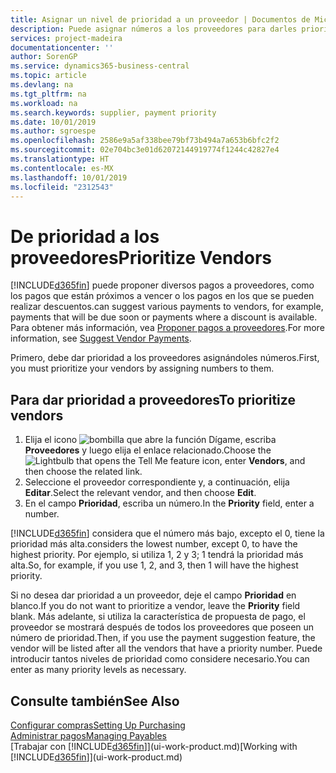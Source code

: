 ```yaml
---
title: Asignar un nivel de prioridad a un proveedor | Documentos de Microsoft
description: Puede asignar números a los proveedores para darles prioridad y facilitar las sugerencias de pago en Business Central.
services: project-madeira
documentationcenter: ''
author: SorenGP
ms.service: dynamics365-business-central
ms.topic: article
ms.devlang: na
ms.tgt_pltfrm: na
ms.workload: na
ms.search.keywords: supplier, payment priority
ms.date: 10/01/2019
ms.author: sgroespe
ms.openlocfilehash: 2586e9a5af338bee79bf73b494a7a653b6bfc2f2
ms.sourcegitcommit: 02e704bc3e01d62072144919774f1244c42827e4
ms.translationtype: HT
ms.contentlocale: es-MX
ms.lasthandoff: 10/01/2019
ms.locfileid: "2312543"
---
```

# <a name="prioritize-vendors"></a><span data-ttu-id="1d7f4-103">De prioridad a los proveedores</span><span class="sxs-lookup"><span data-stu-id="1d7f4-103">Prioritize Vendors</span></span>
[!INCLUDE[d365fin](includes/d365fin_md.md)] <span data-ttu-id="1d7f4-104">puede proponer diversos pagos a proveedores, como los pagos que están próximos a vencer o los pagos en los que se pueden realizar descuentos.</span><span class="sxs-lookup"><span data-stu-id="1d7f4-104">can suggest various payments to vendors, for example, payments that will be due soon or payments where a discount is available.</span></span> <span data-ttu-id="1d7f4-105">Para obtener más información, vea [Proponer pagos a proveedores](payables-how-suggest-vendor-payments.md).</span><span class="sxs-lookup"><span data-stu-id="1d7f4-105">For more information, see [Suggest Vendor Payments](payables-how-suggest-vendor-payments.md).</span></span>

<span data-ttu-id="1d7f4-106">Primero, debe dar prioridad a los proveedores asignándoles números.</span><span class="sxs-lookup"><span data-stu-id="1d7f4-106">First, you must prioritize your vendors by assigning numbers to them.</span></span>

## <a name="to-prioritize-vendors"></a><span data-ttu-id="1d7f4-107">Para dar prioridad a proveedores</span><span class="sxs-lookup"><span data-stu-id="1d7f4-107">To prioritize vendors</span></span>
1. <span data-ttu-id="1d7f4-108">Elija el icono ![bombilla que abre la función Dígame](media/ui-search/search_small.png "Dígame que desea hacer"), escriba **Proveedores** y luego elija el enlace relacionado.</span><span class="sxs-lookup"><span data-stu-id="1d7f4-108">Choose the ![Lightbulb that opens the Tell Me feature](media/ui-search/search_small.png "Tell me what you want to do") icon, enter **Vendors**, and then choose the related link.</span></span>
2. <span data-ttu-id="1d7f4-109">Seleccione el proveedor correspondiente y, a continuación, elija **Editar**.</span><span class="sxs-lookup"><span data-stu-id="1d7f4-109">Select the relevant vendor, and then choose **Edit**.</span></span>
3. <span data-ttu-id="1d7f4-110">En el campo **Prioridad**, escriba un número.</span><span class="sxs-lookup"><span data-stu-id="1d7f4-110">In the **Priority** field, enter a number.</span></span>

[!INCLUDE[d365fin](includes/d365fin_md.md)] <span data-ttu-id="1d7f4-111">considera que el número más bajo, excepto el 0, tiene la prioridad más alta.</span><span class="sxs-lookup"><span data-stu-id="1d7f4-111">considers the lowest number, except 0, to have the highest priority.</span></span> <span data-ttu-id="1d7f4-112">Por ejemplo, si utiliza 1, 2 y 3; 1 tendrá la prioridad más alta.</span><span class="sxs-lookup"><span data-stu-id="1d7f4-112">So, for example, if you use 1, 2, and 3, then 1 will have the highest priority.</span></span>

<span data-ttu-id="1d7f4-113">Si no desea dar prioridad a un proveedor, deje el campo **Prioridad** en blanco.</span><span class="sxs-lookup"><span data-stu-id="1d7f4-113">If you do not want to prioritize a vendor, leave the **Priority** field blank.</span></span> <span data-ttu-id="1d7f4-114">Más adelante, si utiliza la característica de propuesta de pago, el proveedor se mostrará después de todos los proveedores que poseen un número de prioridad.</span><span class="sxs-lookup"><span data-stu-id="1d7f4-114">Then, if you use the payment suggestion feature, the vendor will be listed after all the vendors that have a priority number.</span></span> <span data-ttu-id="1d7f4-115">Puede introducir tantos niveles de prioridad como considere necesario.</span><span class="sxs-lookup"><span data-stu-id="1d7f4-115">You can enter as many priority levels as necessary.</span></span>

## <a name="see-also"></a><span data-ttu-id="1d7f4-116">Consulte también</span><span class="sxs-lookup"><span data-stu-id="1d7f4-116">See Also</span></span>
[<span data-ttu-id="1d7f4-117">Configurar compras</span><span class="sxs-lookup"><span data-stu-id="1d7f4-117">Setting Up Purchasing</span></span>](purchasing-setup-purchasing.md)  
[<span data-ttu-id="1d7f4-118">Administrar pagos</span><span class="sxs-lookup"><span data-stu-id="1d7f4-118">Managing Payables</span></span>](payables-manage-payables.md)  
<span data-ttu-id="1d7f4-119">[Trabajar con [!INCLUDE[d365fin](includes/d365fin_md.md)]](ui-work-product.md)</span><span class="sxs-lookup"><span data-stu-id="1d7f4-119">[Working with [!INCLUDE[d365fin](includes/d365fin_md.md)]](ui-work-product.md)</span></span>
